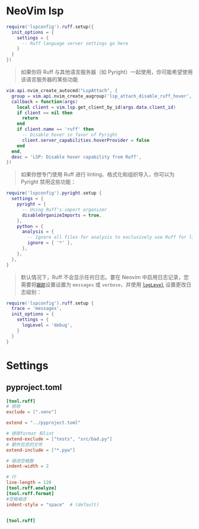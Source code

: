 
# NeoVim lsp

```lua
require('lspconfig').ruff.setup({
  init_options = {
    settings = {
      -- Ruff language server settings go here
    }
  }
})

```

>如果你将 Ruff 与其他语言服务器（如 Pyright）一起使用，你可能希望使用该语言服务器的某些功能

```lua
vim.api.nvim_create_autocmd("LspAttach", {
  group = vim.api.nvim_create_augroup('lsp_attach_disable_ruff_hover', { clear = true }),
  callback = function(args)
    local client = vim.lsp.get_client_by_id(args.data.client_id)
    if client == nil then
      return
    end
    if client.name == 'ruff' then
      -- Disable hover in favor of Pyright
      client.server_capabilities.hoverProvider = false
    end
  end,
  desc = 'LSP: Disable hover capability from Ruff',
})
```

> 如果你想专门使用 Ruff 进行 linting、格式化和组织导入，你可以为 Pyright 禁用这些功能：

```lua
require('lspconfig').pyright.setup {
  settings = {
    pyright = {
      -- Using Ruff's import organizer
      disableOrganizeImports = true,
    },
    python = {
      analysis = {
        -- Ignore all files for analysis to exclusively use Ruff for linting
        ignore = { '*' },
      },
    },
  },
}
```
> 默认情况下，Ruff 不会显示任何日志。要在 Neovim 中启用日志记录，您需要将[`跟踪`](https://neovim.io/doc/user/lsp.html#vim.lsp.ClientConfig)设置设置为 `messages` 或 `verbose`，并使用 [`logLevel`](https://docs.astral.sh/ruff/editors/settings/#loglevel) 设置更改日志级别：

```lua
require('lspconfig').ruff.setup {
  trace = 'messages',
  init_options = {
    settings = {
      logLevel = 'debug',
    }
  }
}
```

# Settings

## pyproject.toml

```toml
[tool.ruff]
# 排除
exclude = [".venv"]

extend = "../pyproject.toml"

# 排除format 和lint
extend-exclude = ["tests", "src/bad.py"]
# 额外包含的文件
extend-include = ["*.pyw"]

# 缩进空格数
indent-width = 2

# 行
line-length = 120
[tool.ruff.analyze]
[tool.ruff.format]
#空格缩进
indent-style = "space"  # (default)


[tool.ruff]


```